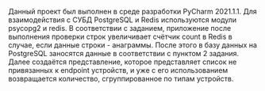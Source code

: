 Данный проект был выполнен в среде разработки PyCharm 2021.1.1. Для взаимодействия с СУБД PostgreSQL и Redis используются модули psycopg2 и redis.
В соответствии с заданием, приложение после выполнения проверки строк увеличивает счётчик count в Redis в случае, если данные строки - анаграммы.
После этого в базу данных на PostgreSQL заносятся данные в соответствии с пунктом 2 задания. Далее создаётся представление, которое представляет список
не привязанных к endpoint устройств, и уже с его использованием возвращается количество, сгруппированное по типам устройств.
